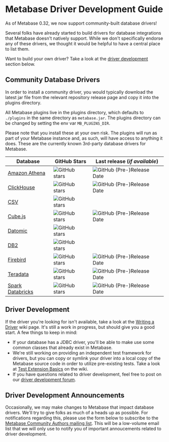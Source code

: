 # Metabase Driver Development Guide

As of Metabase 0.32, we now support community-built database drivers!

Several folks have already started to build drivers for database integrations that Metabase doesn't natively support. While we don't specifically endorse any of these drivers, we thought it would be helpful to have a central place to list them.

Want to build your own driver? Take a look at the [driver development](#driver-development) section below.

## Community Database Drivers

In order to install a community driver, you would typically download the latest jar file from the relevant repository release page and copy it into the plugins directory.

All Metabase plugins live in the plugins directory, which defaults to `./plugins` in the same directory as `metabase.jar`. The plugins directory can be changed by setting the env var `MB_PLUGINS_DIR`. 

Please note that you install these at your own risk. The plugins will run as part of your Metabase instance and, as such, will have access to anything it does. These are the currently known 3rd-party database drivers for Metabase.

| Database | GitHub Stars | Last release (_if available_) |
| ---- | ---- | ----|
| [Amazon Athena](https://github.com/dacort/metabase-athena-driver) | ![GitHub stars](https://img.shields.io/github/stars/dacort/metabase-athena-driver) | ![GitHub (Pre-)Release Date](https://img.shields.io/github/release-date-pre/dacort/metabase-athena-driver) |
| [ClickHouse](https://github.com/enqueue/metabase-clickhouse-driver) | ![GitHub stars](https://img.shields.io/github/stars/enqueue/metabase-clickhouse-driver) | ![GitHub (Pre-)Release Date](https://img.shields.io/github/release-date-pre/enqueue/metabase-clickhouse-driver) |
| [CSV](https://github.com/Markenson/csv-metabase-driver) | ![GitHub stars](https://img.shields.io/github/stars/Markenson/csv-metabase-driver) ||
| [Cube.js](https://github.com/lili-data/metabase-cubejs-driver) | ![GitHub stars](https://img.shields.io/github/stars/lili-data/metabase-cubejs-driver) | ![GitHub (Pre-)Release Date](https://img.shields.io/github/release-date-pre/lili-data/metabase-cubejs-driver) |
| [Datomic](https://github.com/lambdaisland/metabase-datomic) | ![GitHub stars](https://img.shields.io/github/stars/lambdaisland/metabase-datomic) ||
| [DB2](https://github.com/dludwig-jrt/metabase-db2-driver) | ![GitHub stars](https://img.shields.io/github/stars/dludwig-jrt/metabase-db2-driver) ||
| [Firebird](https://github.com/evosec/metabase-firebird-driver) | ![GitHub stars](https://img.shields.io/github/stars/evosec/metabase-firebird-driver) | ![GitHub (Pre-)Release Date](https://img.shields.io/github/release-date-pre/evosec/metabase-firebird-driver) |
| [Teradata](https://github.com/swisscom-bigdata/metabase-teradata-driver) | ![GitHub stars](https://img.shields.io/github/stars/swisscom-bigdata/metabase-teradata-driver) | ![GitHub (Pre-)Release Date](https://img.shields.io/github/release-date-pre/swisscom-bigdata/metabase-teradata-driver) |
| [Spark Databricks](https://github.com/ifood/metabase-sparksql-databricks-driver) | ![GitHub stars](https://img.shields.io/github/stars/ifood/metabase-sparksql-databricks-driver) | ![GitHub (Pre-)Release Date](https://img.shields.io/github/release-date-pre/ifood/metabase-sparksql-databricks-driver) |

## Driver Development

If the driver you're looking for isn't available, take a look at the [Writing a Driver](https://github.com/metabase/metabase/wiki/Writing-a-Driver) wiki page. It's still a work in progress, but should give you a good start. A few things to keep in mind:

- If your database has a JDBC driver, you'll be able to make use some common classes that already exist in Metabase.
- We're still working on providing an independent test framework for drivers, but you can copy or symlink your driver into a local copy of the Metabase source code in order to utilize pre-existing tests. Take a look at [Test Extension Basics](https://github.com/metabase/metabase/wiki/Writing-a-Driver:-Adding-Test-Extensions,-Tests,-and-Setting-up-CI#test-extensions-basics) on the wiki.
- If you have questions related to driver development, feel free to post on our [driver development forum](https://discourse.metabase.com/c/driver-development). 

## Driver Development Announcements

Occasionally, we may make changes to Metabase that impact database drivers. We'll try to give folks as much of a heads up as possible. For notifications regarding this, please use the form below to subscribe to the [Metabase Community Authors mailing list](http://eepurl.com/gQcIO9). This will be a low-volume email list that we will only use to notify you of important annoucements related to driver development.
